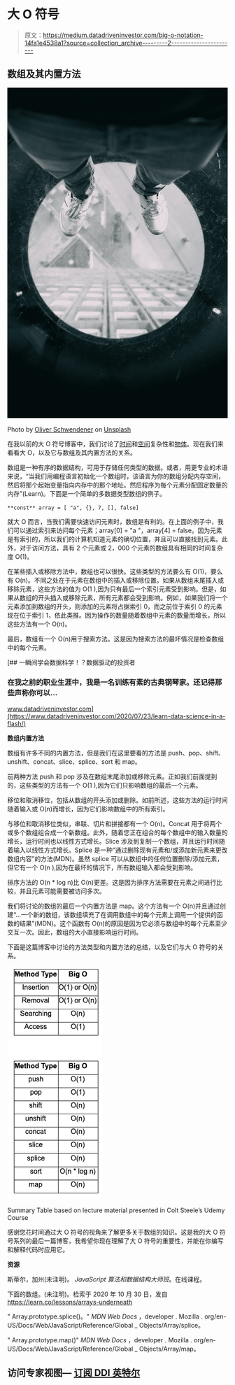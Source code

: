 # 大 O 符号

> 原文：<https://medium.datadriveninvestor.com/big-o-notation-14fa1e4538a1?source=collection_archive---------2----------------------->

## 数组及其内置方法

![](img/fa83494ae65074992ab77a567028d853.png)

Photo by [Oliver Schwendener](https://unsplash.com/@oliverschwendener?utm_source=medium&utm_medium=referral) on [Unsplash](https://unsplash.com?utm_source=medium&utm_medium=referral)

在我以前的大 O 符号博客中，我们讨论了[时间](https://medium.com/swlh/big-o-notation-128b7b8051c9)和[空间](https://medium.com/@sedlacek1991/big-o-notation-8a0a28f00813)复杂性和[物体](https://sedlacek1991.medium.com/big-o-notation-6b19d3f03f7f)。现在我们来看看大 O，以及它与数组及其内置方法的关系。

数组是一种有序的数据结构，可用于存储任何类型的数据。或者，用更专业的术语来说，“当我们用编程语言初始化一个数组时，该语言为你的数组分配内存空间，然后将那个起始变量指向内存中的那个地址。然后程序为每个元素分配固定数量的内存”(Learn)。下面是一个简单的多数据类型数组的例子。

```
**const** array = [ "a", {}, 7, [], false]
```

就大 O 而言，当我们需要快速访问元素时，数组是有利的。在上面的例子中，我们可以通过索引来访问每个元素；array[0] = "a "，array[4] = false。因为元素是有索引的，所以我们的计算机知道元素的确切位置，并且可以直接找到元素。此外，对于访问方法，具有 2 个元素或 2，000 个元素的数组具有相同的时间复杂度 O(1)。

在某些插入或移除方法中，数组也可以很快。这些类型的方法要么有 O(1)，要么有 O(n)。不同之处在于元素在数组中的插入或移除位置。如果从数组末尾插入或移除元素，这些方法的值为 O(1 ),因为只有最后一个索引元素受到影响。但是，如果从数组的开头插入或移除元素，所有元素都会受到影响。例如，如果我们将一个元素添加到数组的开头，则添加的元素将占据索引 0，而之前位于索引 0 的元素现在位于索引 1，依此类推。因为操作的数量随着数组中元素的数量而增长，所以这些方法有一个 O(n)。

最后，数组有一个 O(n)用于搜索方法。这是因为搜索方法的最坏情况是检查数组中的每个元素。

[](https://www.datadriveninvestor.com/2020/07/23/learn-data-science-in-a-flash/) [## 一瞬间学会数据科学！？数据驱动的投资者

### 在我之前的职业生涯中，我是一名训练有素的古典钢琴家。还记得那些声称你可以…

www.datadriveninvestor.com](https://www.datadriveninvestor.com/2020/07/23/learn-data-science-in-a-flash/) 

**数组内置方法**

数组有许多不同的内置方法，但是我们在这里要看的方法是 push、pop、shift、unshift、concat、slice、splice、sort 和 map。

前两种方法 push 和 pop 涉及在数组末尾添加或移除元素。正如我们前面提到的，这些类型的方法有一个 O(1 ),因为它们只影响数组的最后一个元素。

移位和取消移位，包括从数组的开头添加或删除。如前所述，这些方法的运行时间随着输入或 O(n)而增长，因为它们影响数组中的所有索引。

与移位和取消移位类似，串联、切片和拼接都有一个 O(n)。Concat 用于将两个或多个数组组合成一个新数组。此外，随着您正在组合的每个数组中的输入数量的增长，运行时间也以线性方式增长。Slice 涉及到复制一个数组，并且运行时间随着输入以线性方式增长。Splice 是一种“通过删除现有元素和/或添加新元素来更改数组内容”的方法(MDN)。虽然 splice 可以从数组中的任何位置删除/添加元素，但它有一个 O(n ),因为在最坏的情况下，所有数组输入都会受到影响。

排序方法的 O(n * log n)比 O(n)更差。这是因为排序方法需要在元素之间进行比较，并且元素可能需要被访问多次。

我们将讨论的数组的最后一个内置方法是 map。这个方法有一个 O(n)并且通过创建“…一个新的数组，该数组填充了在调用数组中的每个元素上调用一个提供的函数的结果”(MDN)。这个函数有 O(n)的原因是因为它必须与数组中的每个元素至少交互一次。因此，数组的大小直接影响运行时间。

下面是这篇博客中讨论的方法类型和内置方法的总结，以及它们与大 O 符号的关系。

![](img/74328cd3a5586ff9802619ee873833b2.png)

Summary Table based on lecture material presented in Colt Steele’s Udemy Course

感谢您花时间通过大 O 符号的视角来了解更多关于数组的知识。这是我的大 O 符号系列的最后一篇博客，我希望你现在理解了大 O 符号的重要性，并能在你编写和解释代码时应用它。

**资源**

斯蒂尔，加州(未注明)。 *JavaScript 算法和数据结构大师班*。在线课程。

下面的数组。(未注明)。检索于 2020 年 10 月 30 日，发自 https://learn.co/lessons/arrays-underneath

" Array.prototype.splice()。" *MDN Web Docs* ，developer . Mozilla . org/en-US/Docs/Web/JavaScript/Reference/Global _ Objects/Array/splice。

" Array.prototype.map()" *MDN Web Docs* ，developer . Mozilla . org/en-US/Docs/Web/JavaScript/Reference/Global _ Objects/Array/map。

## 访问专家视图— [订阅 DDI 英特尔](https://datadriveninvestor.com/ddi-intel)